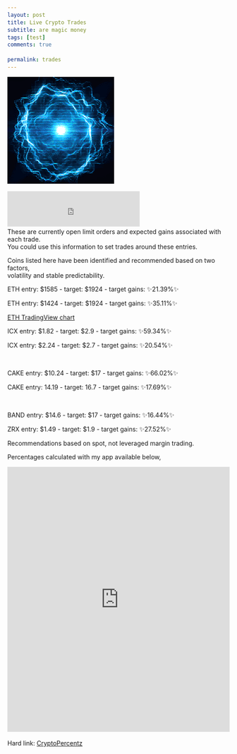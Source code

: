 ```yaml
---
layout: post
title: Live Crypto Trades
subtitle: are magic money
tags: [test]
comments: true

permalink: trades
---
```

![image-title-here](/img/flowenergy.gif) <!-- {:class="img-responsive"} -->

<iframe src="https://open.spotify.com/embed/track/7cooh1IEHC8fXqsiCF25IF" width="300" height="80" frameborder="0" allowtransparency="true" allow="encrypted-media"></iframe>
<br> 
These are currently open limit orders and expected gains associated with each trade. <br>  
You could use this information to set trades around these entries. <br>

Coins listed here have been identified and recommended based on two factors, <br>
volatility and stable predictability.

<!--
identifying coins and recommending them based on these two factors in the future.
Volatile and predictable.
-->

ETH entry: $1585 - target: $1924 - target gains: ✨21.39%✨

ETH entry: $1424 - target: $1924  - target gains: ✨35.11%✨

<a href="https://www.tradingview.com/chart/Ga9xSMp6/"> ETH TradingView chart </a>

ICX  entry: $1.82 - target: $2.9 - target gains: ✨59.34%✨

ICX  entry: $2.24 - target: $2.7 - target gains: ✨20.54%✨

<br>

CAKE  entry: $10.24 - target: $17  - target gains: ✨66.02%✨

CAKE entry: 14.19 - target: 16.7 - target gains: ✨17.69%✨

<br>

BAND entry: $14.6 - target: $17 - target gains: ✨16.44%✨

ZRX entry: $1.49 - target: $1.9 - target gains: ✨27.52%✨

Recommendations based on spot, not leveraged margin trading.

Percentages calculated with my app available below,
<iframe src="https://trinket.io/embed/python/cacd689c48?outputOnly=true&runOption=run&start=result" width="100%" height="600" frameborder="0" marginwidth="0" marginheight="0" allowfullscreen></iframe>

Hard link:
<a href="https://jamesbytes.trinket.io/sites/cryptopercentz"> CryptoPercentz </a>
